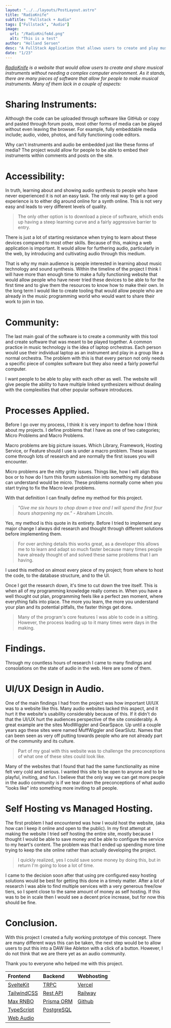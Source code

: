 ```yaml
---
layout: "../../layouts/PostLayout.astro"
title: "RadioKnife"
subTitle: "Fullstack + Audio"
tags: ["Fullstack", "Audio"]
image:
  url: "/RadioKnifeAd.png"
  alt: "This is a test"
author: "Holland Sersen"
desc: "A FullStack Application that allows users to create and play musical instruments all from the browser."
date: "1/23"
---
```


*[RadioKnife](https://radioknife.co) is a website that would allow users to create and share musical instruments without needing a complex computer environment. As it stands, there are many pieces of software that allow for people to make musical instruments. Many of them lack in a couple of aspects:*

# Sharing Instruments:
Although the code can be uploaded through software like GitHub or copy and pasted through forum posts, most other forms of media can be played without even leaving the browser. For example, fully embeddable media include; audio, video, photos, and fully functioning code editors. 

Why can't instruments and audio be embedded just like these forms of media? The project would allow for people to be able to embed their instruments within comments and posts on the site.

# Accessibility:
In truth, learning about and showing audio synthesis to people who have never experienced it is not an easy task. The only real way to get a good experience is to either dig around online for a synth online. This is not very easy and leads to very different levels of quality. 

> The only other option is to download a piece of software, which ends up having a steep learning curve and a fairly aggressive barrier to entry.

There is just a lot of starting resistance when trying to learn about these devices compared to most other skills.
Because of this, making a web application is important. It would allow for furthering audio, particularly in the web, by introducing and cultivating audio through this medium. 

That is why my main audience is people interested in learning about music technology and sound synthesis. Within the timeline of the project I think I will have more than enough time to make a fully functioning website that would allow people who have never tried these devices to be able to for the first time and to give them the resources to know how to make their own. In the long term I would like to create tooling that would allow people who are already in the music programming world who would want to share their work to join in too. 




# Community:
The last main goal of the software is to create a community with this tool and create software that was meant to be played together. A common practice in music technology is the idea of laptop orchestras. Each person would use their individual laptop as an instrument and play in a group like a normal orchestra. The problem with this is that every person not only needs a specific piece of complex software but they also need a fairly powerful computer. 

I want people to be able to play with each other as well. The website will give people the ability to have multiple linked synthesizers without dealing with the complexities that other popular software introduces.


# Processes Applied.

Before I go over my process, I think it is very import to define how I think about my projects. I define problems that I have as one of two categories; Micro Problems and Macro Problems. 

Macro problems are big picture issues. Which Library, Framework, Hosting Service, or Feature should I use is under a macro problem. These issues come through lots of research and are normally the first issues you will encounter.

Micro problems are the nitty gritty issues. Things like, how I will align this box or to how do I turn this forum submission into something my database can understand would be micro. These problems normally come when you start trying to fix the Macro level problems. 

With that definition I can finally define my method for this project.

> *"Give me six hours to chop down a tree and I will spend the first four hours sharpening my ax."* - Abraham Lincoln. 

Yes, my method is this quote in its entirety. Before I tried to implement any major change I always did research and thought through different solutions before implementing them.

> For over arching details this works great, as a developer this allows me to to learn and adapt so much faster because many times people have already thought of and solved these same problems that I am having. 
 
 I used this method on almost every piece of my project; from where to host the code, to the database structure, and to the UI. 

Once I got the research down, it's time to cut down the tree itself. This is when all of my programming knowledge really comes in. When you have a well thought out plan, programming feels like a perfect zen moment, where everything falls into place. The more you learn, the more you understand your plan and its potential pitfalls, the faster things get done.

> Many of the program's core features I was able to code in a sitting. However, the process leading up to it many times were days in the making. 


# Findings.

Through my countless hours of research I came to many findings and consolations on the state of audio in the web. Here are some of them. 

# UI/UX Design in Audio.
One of the main findings I had from the project was how important UI/UX was to a website like this. Many audio websites lacked this aspect, and it hurt it the website's usability considerably  because of this. If it didn't do that the UI/UX hurt the audiences perspective of the site considerably. A great example are the sites ModWiggler and GearSpace. Up until a couple years ago these sites were named MuffWiggler and GearSlutz. Names that can been seen as very off putting towards people who are not already part of the community and its culture. 

> Part of my goal with this website was to challenge the preconceptions of what one of these sites could look like. 

 Many of the websites that I found that had the same functionality as mine felt very cold and serious. I wanted this site to be open to anyone and to be playful, inviting, and fun. I believe that the only way we can get more people in the audio community is if we tear down the preconceptions of what audio "looks like" into something more inviting to all people. 

# Self Hosting vs Managed Hosting. 
The first problem I had encountered was how I would host the website, (aka how can I keep it online and open to the public). In my first attempt at making the website I tried self hosting the entire site, mostly because I thought I would be able to save money and be able to configure the service to my heart's content. The problem was that I ended up spending more time trying to keep the site online rather than actually developing the project. 

> I quickly realized, yes I could save some money by doing this, but in return I'm going to lose a lot of time.

 I came to the decision soon after that using pre configured easy hosting solutions would be best for getting this  done in a timely matter. After a lot of research I was able to find multiple services with a very generous free/low tiers, so I spent close to the same amount of money as self hosting. If this was to be in scale then I would see a decent price increase, but for now this should be fine.

# Conclusion.
With this project I created a fully working prototype of this concept. There are many different ways this can be taken, the next step would be to allow users to put this into a DAW like Ableton with a click of a button. However, I do not think that we are there yet as an audio community. 

Thank you to everyone who helped me with this project. 



| Frontend | Backend   | Webhosting |
|:--|:--|:--|
|[SvelteKit](https://kit.svelte.dev/)   |[TRPC](https://trpc.io/)   |[Vercel](https://vercel.com/dashboard)  |  
|[TailwindCSS](https://tailwindcss.com/)   |[Rest API](https://kit.svelte.dev/docs/routing)  |[Railway](https://railway.app/)    |  
|[Max RNBO](https://rnbo.cycling74.com/)   |[Prisma ORM](https://www.google.com/search?q=prisma+orm&sourceid=chrome&ie=UTF-8)  |[Github](https://github.com/)  |  
|[TypeScript](https://www.typescriptlang.org/)  |[PostgreSQL](https://www.postgresql.org/)   |  |  
|[Web Audio](https://webaudio.github.io/web-audio-api/#dom-baseaudiocontext-onstatechange)  |  |  